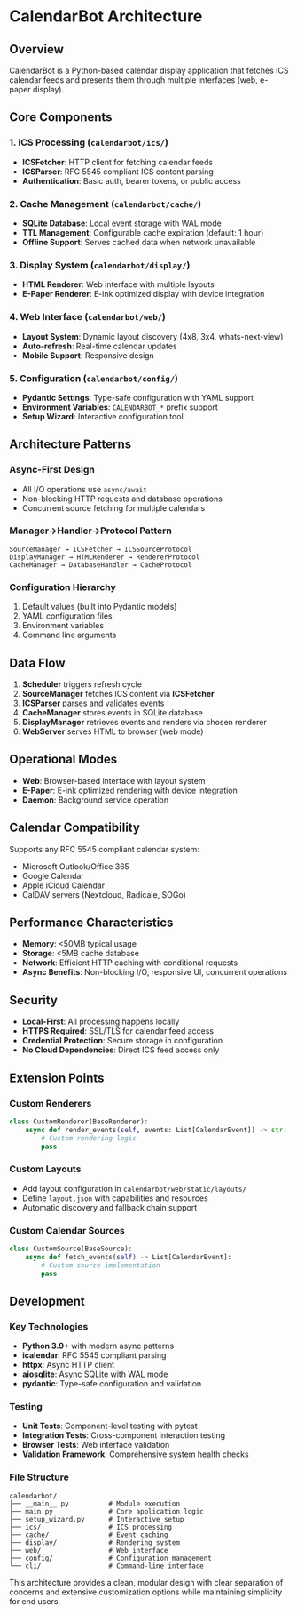 # CalendarBot Architecture

## Overview

CalendarBot is a Python-based calendar display application that fetches ICS calendar feeds and presents them through multiple interfaces (web, e-paper display).

## Core Components

### 1. ICS Processing (`calendarbot/ics/`)
- **ICSFetcher**: HTTP client for fetching calendar feeds
- **ICSParser**: RFC 5545 compliant ICS content parsing
- **Authentication**: Basic auth, bearer tokens, or public access

### 2. Cache Management (`calendarbot/cache/`)
- **SQLite Database**: Local event storage with WAL mode
- **TTL Management**: Configurable cache expiration (default: 1 hour)
- **Offline Support**: Serves cached data when network unavailable

### 3. Display System (`calendarbot/display/`)
- **HTML Renderer**: Web interface with multiple layouts
- **E-Paper Renderer**: E-ink optimized display with device integration

### 4. Web Interface (`calendarbot/web/`)
- **Layout System**: Dynamic layout discovery (4x8, 3x4, whats-next-view)
- **Auto-refresh**: Real-time calendar updates
- **Mobile Support**: Responsive design

### 5. Configuration (`calendarbot/config/`)
- **Pydantic Settings**: Type-safe configuration with YAML support
- **Environment Variables**: `CALENDARBOT_*` prefix support
- **Setup Wizard**: Interactive configuration tool

## Architecture Patterns

### Async-First Design
- All I/O operations use `async/await`
- Non-blocking HTTP requests and database operations
- Concurrent source fetching for multiple calendars

### Manager→Handler→Protocol Pattern
```
SourceManager → ICSFetcher → ICSSourceProtocol
DisplayManager → HTMLRenderer → RendererProtocol
CacheManager → DatabaseHandler → CacheProtocol
```

### Configuration Hierarchy
1. Default values (built into Pydantic models)
2. YAML configuration files
3. Environment variables
4. Command line arguments

## Data Flow

1. **Scheduler** triggers refresh cycle
2. **SourceManager** fetches ICS content via **ICSFetcher**
3. **ICSParser** parses and validates events
4. **CacheManager** stores events in SQLite database
5. **DisplayManager** retrieves events and renders via chosen renderer
6. **WebServer** serves HTML to browser (web mode)

## Operational Modes

- **Web**: Browser-based interface with layout system
- **E-Paper**: E-ink optimized rendering with device integration
- **Daemon**: Background service operation

## Calendar Compatibility

Supports any RFC 5545 compliant calendar system:
- Microsoft Outlook/Office 365
- Google Calendar
- Apple iCloud Calendar
- CalDAV servers (Nextcloud, Radicale, SOGo)

## Performance Characteristics

- **Memory**: <50MB typical usage
- **Storage**: <5MB cache database
- **Network**: Efficient HTTP caching with conditional requests
- **Async Benefits**: Non-blocking I/O, responsive UI, concurrent operations

## Security

- **Local-First**: All processing happens locally
- **HTTPS Required**: SSL/TLS for calendar feed access
- **Credential Protection**: Secure storage in configuration
- **No Cloud Dependencies**: Direct ICS feed access only

## Extension Points

### Custom Renderers
```python
class CustomRenderer(BaseRenderer):
    async def render_events(self, events: List[CalendarEvent]) -> str:
        # Custom rendering logic
        pass
```

### Custom Layouts
- Add layout configuration in `calendarbot/web/static/layouts/`
- Define `layout.json` with capabilities and resources
- Automatic discovery and fallback chain support

### Custom Calendar Sources
```python
class CustomSource(BaseSource):
    async def fetch_events(self) -> List[CalendarEvent]:
        # Custom source implementation
        pass
```

## Development

### Key Technologies
- **Python 3.9+** with modern async patterns
- **icalendar**: RFC 5545 compliant parsing
- **httpx**: Async HTTP client
- **aiosqlite**: Async SQLite with WAL mode
- **pydantic**: Type-safe configuration and validation

### Testing
- **Unit Tests**: Component-level testing with pytest
- **Integration Tests**: Cross-component interaction testing
- **Browser Tests**: Web interface validation
- **Validation Framework**: Comprehensive system health checks

### File Structure
```
calendarbot/
├── __main__.py          # Module execution
├── main.py              # Core application logic
├── setup_wizard.py      # Interactive setup
├── ics/                 # ICS processing
├── cache/               # Event caching
├── display/             # Rendering system
├── web/                 # Web interface
├── config/              # Configuration management
└── cli/                 # Command-line interface
```

This architecture provides a clean, modular design with clear separation of concerns and extensive customization options while maintaining simplicity for end users.